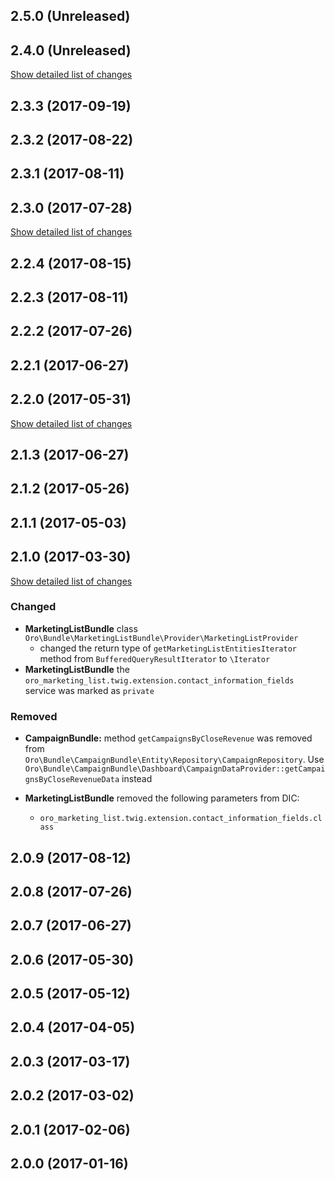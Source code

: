 ## 2.5.0 (Unreleased)
## 2.4.0 (Unreleased)
[Show detailed list of changes](file-incompatibilities-2-4-0.md)

## 2.3.3 (2017-09-19)
## 2.3.2 (2017-08-22)
## 2.3.1 (2017-08-11)
## 2.3.0 (2017-07-28)
[Show detailed list of changes](file-incompatibilities-2-3-0.md)

## 2.2.4 (2017-08-15)
## 2.2.3 (2017-08-11)
## 2.2.2 (2017-07-26)
## 2.2.1 (2017-06-27)
## 2.2.0 (2017-05-31)
[Show detailed list of changes](file-incompatibilities-2-2-0.md)

## 2.1.3 (2017-06-27)
## 2.1.2 (2017-05-26)
## 2.1.1 (2017-05-03)
## 2.1.0 (2017-03-30)
[Show detailed list of changes](file-incompatibilities-2-1-0.md)

### Changed
* **MarketingListBundle** class `Oro\Bundle\MarketingListBundle\Provider\MarketingListProvider`
    - changed the return type of `getMarketingListEntitiesIterator` method from `BufferedQueryResultIterator` to `\Iterator`
* **MarketingListBundle** the `oro_marketing_list.twig.extension.contact_information_fields` service was marked as `private`
### Removed
* **CampaignBundle:** method `getCampaignsByCloseRevenue` was removed from `Oro\Bundle\CampaignBundle\Entity\Repository\CampaignRepository`. Use `Oro\Bundle\CampaignBundle\Dashboard\CampaignDataProvider::getCampaignsByCloseRevenueData` instead

* **MarketingListBundle** removed the following parameters from DIC:
    - `oro_marketing_list.twig.extension.contact_information_fields.class`

## 2.0.9 (2017-08-12)
## 2.0.8 (2017-07-26)
## 2.0.7 (2017-06-27)
## 2.0.6 (2017-05-30)
## 2.0.5 (2017-05-12)
## 2.0.4 (2017-04-05)
## 2.0.3 (2017-03-17)
## 2.0.2 (2017-03-02)
## 2.0.1 (2017-02-06)
## 2.0.0 (2017-01-16)
